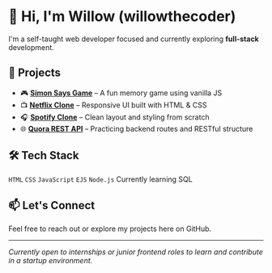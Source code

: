 # 👋 Hi, I'm Willow (willowthecoder)

I'm a self-taught web developer focused and  currently exploring **full-stack** development. 

## 🚀 Projects
- 🎮 **[Simon Says Game](#)** – A fun memory game using vanilla JS
- 📺 **[Netflix Clone](#)** – Responsive UI built with HTML & CSS
- 🎧 **[Spotify Clone](#)** – Clean layout and styling from scratch
- 🌐 **[Quora REST API](#)** – Practicing backend routes and RESTful structure

## 🛠 Tech Stack
`HTML` `CSS` `JavaScript` `EJS` `Node.js`
Currently learning SQL 

## 📫 Let's Connect
Feel free to reach out or explore my projects here on GitHub.

---

*Currently open to internships or junior frontend roles to learn and contribute in a startup environment.*
